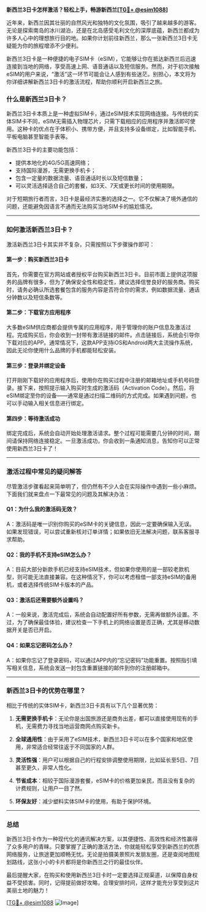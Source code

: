 **新西兰3日卡怎样激活？轻松上手，畅游新西兰[[TG💪+ @esim1088](https://t.me/s/esim1088)]**

近年来，新西兰因其壮丽的自然风光和独特的文化氛围，吸引了越来越多的游客。无论是探索南岛的冰川湖泊，还是在北岛感受毛利文化的深厚底蕴，新西兰都成为许多人心中的理想旅行目的地。如果你计划前往新西兰，那么一张新西兰3日卡无疑能为你的旅程增添不少便利。

新西兰3日卡是一种便捷的电子SIM卡（eSIM），它能够让你在抵达新西兰后迅速连接到当地的网络，享受高速上网、语音通话以及短信服务。然而，对于初次接触eSIM的用户来说，“激活”这一环节可能会让人感到有些迷茫。别担心，本文将为你详细讲解新西兰3日卡的激活流程，帮助你顺利开启新西兰之旅。

### **什么是新西兰3日卡？**

新西兰3日卡本质上是一种虚拟SIM卡，通过eSIM技术实现网络连接。与传统的实体SIM卡不同，eSIM无需插入物理芯片，只需下载相应的应用程序并激活即可使用。这种卡的优点在于体积小、携带方便，并且支持多设备绑定，比如智能手机、平板电脑甚至智能手表等。

新西兰3日卡的主要功能包括：
- 提供本地化的4G/5G高速网络；
- 支持国际漫游，无需更换手机卡；
- 包含一定量的数据流量、语音通话时长以及短信数量；
- 可以灵活选择适合自己的套餐，如3天、7天或更长时间的使用期限。

对于短期旅行者而言，3日卡是最经济实惠的选择之一。它不仅解决了境外通信的问题，还能避免因语言不通而无法购买当地SIM卡的尴尬情况。

---

### **如何激活新西兰3日卡？**

激活新西兰3日卡其实并不复杂，只需按照以下步骤操作即可：

#### **第一步：购买新西兰3日卡**
首先，你需要在官方网站或者授权平台购买新西兰3日卡。目前市面上提供这项服务的品牌有很多，但为了确保安全性和稳定性，建议选择信誉良好的服务商。购买时，请务必确认所选套餐包含的服务内容是否符合你的需求，例如数据流量、通话分钟数以及短信条数等。

#### **第二步：下载官方应用程序**
大多数eSIM供应商都会提供专属的应用程序，用于管理你的账户信息及激活过程。完成购买后，你会收到一封带有激活链接的邮件。点击链接后，系统会引导你下载对应的APP。通常情况下，这款APP支持iOS和Android两大主流操作系统，因此无论你使用什么品牌的手机都能轻松安装。

#### **第三步：登录并绑定设备**
打开刚刚下载好的应用程序后，使用你在购买过程中注册的邮箱地址或手机号码登录。接下来，按照提示输入购买时生成的激活码（Activation Code）。然后，将eSIM绑定至你的设备——通常是通过扫描二维码的方式完成。如果遇到问题，也可以手动输入相关信息进行绑定。

#### **第四步：等待激活成功**
绑定完成后，系统会自动开始处理激活请求。整个过程可能需要几分钟的时间，期间请保持网络连接稳定。一旦激活成功，你会收到一条通知消息，告知你可以正常使用新西兰3日卡了！

---

### **激活过程中常见的疑问解答**

尽管激活步骤看起来简单明了，但仍然有不少人会在实际操作中遇到一些小麻烦。下面我们就来盘点一下最常见的问题及其解决办法：

#### **Q1：为什么我的激活码无效？**
A：激活码是唯一识别你购买的eSIM卡的关键信息，因此一定要确保输入无误。如果发现错误，可以尝试重新核对订单详情；如果依旧无法解决问题，联系客服寻求帮助。

#### **Q2：我的手机不支持eSIM怎么办？**
A：目前大部分新款手机已经支持eSIM技术，但如果你使用的是一部较老款机型，则可能无法直接兼容。在这种情况下，你可以考虑租借一部支持eSIM的备用机，或者选择传统SIM卡版本的产品。

#### **Q3：激活后还需要额外设置吗？**
A：一般来说，激活完成后，系统会自动配置好所有参数，无需再做额外设置。不过，为了确保最佳体验，建议检查一下手机上的网络设置是否正确，尤其是移动数据开关是否已开启。

#### **Q4：如果忘记密码怎么办？**
A：如果你忘记了登录密码，可以通过APP内的“忘记密码”功能重置。按照指引填写相关信息，系统会发送一封包含重置链接的邮件到你的注册邮箱中。

---

### **新西兰3日卡的优势在哪里？**

相比于传统的实体SIM卡，新西兰3日卡具有以下几个显著优势：

1. **无需更换手机卡**：无论你是出国旅游还是商务出差，都可以直接使用现有的手机，无需费力寻找当地运营商网点购买新卡。
   
2. **全球通用性**：由于采用了eSIM技术，新西兰3日卡可以在多个国家和地区使用，非常适合经常往返于不同国家的人群。

3. **灵活性强**：用户可以根据自己的行程安排调整使用期限，比如延长至5日、7日甚至更久，非常人性化。

4. **节省成本**：相较于国际漫游套餐，eSIM卡的价格更加亲民，而且没有复杂的计费规则，让用户一目了然。

5. **环保友好**：减少塑料实体SIM卡的使用，有助于保护环境。

---

### **总结**

新西兰3日卡作为一种现代化的通讯解决方案，以其便捷性、高效性和经济性赢得了众多用户的青睐。只要掌握了正确的激活方法，你就能轻松享受到新西兰的优质网络服务，让旅途更加顺畅无忧。无论是拍摄美景照片发朋友圈，还是查阅地图规划路线，这张小小的卡片都将是你新西兰之行的最佳伙伴。

最后提醒大家，在购买和使用新西兰3日卡时一定要选择正规渠道，以保障自身权益不受损害。同时，记得提前做好攻略，合理安排时间，这样才能充分享受到这片美丽土地的魅力！

[[TG💪+ @esim1088](https://t.me/s/esim1088) ![Image](https://i.postimg.cc/4NQfJmqS/Snipaste-2025-05-13-00-14-12.png)]